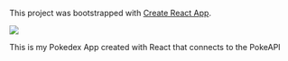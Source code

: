 This project was bootstrapped with [Create React App](https://github.com/facebookincubator/create-react-app).

![](https://imgur.com/deM4ybP.gif?raw=false)

This is my Pokedex App created with React that connects to the PokeAPI
